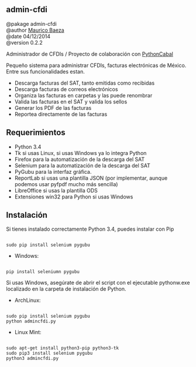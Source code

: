 ## admin-cfdi ##
@pakage admin-cfdi<br/>
@author [Maurico Baeza](https://github.com/mauriciobaeza) <br/>
@date 04/12/2014<br/>
@version 0.2.2<br/>

Administrador de CFDIs / Proyecto de colaboración con [PythonCabal](http://wiki.cabal.mx/wiki/PythonCabal)

Pequeño sistema para administrar CFDIs, facturas electrónicas de México. Entre sus funcionalidades estan.

 - Descarga facturas del SAT, tanto emitidas como recibidas
 - Descarga facturas de correos electrónicos
 - Organiza las facturas en carpetas y las puede renombrar
 - Valida las facturas en el SAT y valida los sellos
 - Generar los PDF de las facturas
 - Reportea directamente de las facturas

## Requerimientos ##

- Python 3.4
- Tk si usas Linux, si usas Windows ya lo integra Python
- Firefox para la automatización de la descarga del SAT
- Selenium para la automatización de la descarga del SAT
- PyGubu para la interfaz gráfica.
- ReportLab si usas una plantilla JSON (por implementar, aunque podemos usar pyfpdf mucho más sencilla)
- LibreOffice si usas la plantilla ODS
- Extensiones win32 para Python si usas Windows

## Instalación ##

Si tienes instalado correctamente Python 3.4, puedes instalar con Pip
<pre><code>
sudo pip install selenium pygubu
</code></pre>

- Windows:
<pre><code>
pip install seleniumn pygubu
</code></pre>
Si usas Windows, asegúrate de abrir el script con el ejecutable pythonw.exe localizado en la carpeta de instalación de Python.

- ArchLinux:
<pre><code>
sudo pip install selenium pygubu
python admincfdi.py
</code></pre>

- Linux Mint:
<pre><code>
sudo apt-get install python3-pip python3-tk
sudo pip3 install selenium pygubu
python3 admincfdi.py
</code></pre>
